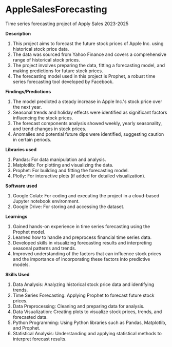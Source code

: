 # AppleSalesForecasting
Time series forecasting project of Apply Sales 2023-2025 

**Description**
1. This project aims to forecast the future stock prices of Apple Inc. using historical stock price data.
2. The data was sourced from Yahoo Finance and covers a comprehensive range of historical stock prices.
3. The project involves preparing the data, fitting a forecasting model, and making predictions for future stock prices.
4. The forecasting model used in this project is Prophet, a robust time series forecasting tool developed by Facebook.
   
**Findings/Predictions**
1. The model predicted a steady increase in Apple Inc.'s stock price over the next year.
2. Seasonal trends and holiday effects were identified as significant factors influencing the stock prices.
3. The forecast components analysis showed weekly, yearly seasonality, and trend changes in stock prices.
4. Anomalies and potential future dips were identified, suggesting caution in certain periods.
   
**Libraries used**
1. Pandas: For data manipulation and analysis.
2. Matplotlib: For plotting and visualizing the data.
3. Prophet: For building and fitting the forecasting model.
4. Plotly: For interactive plots (if added for detailed visualization).
   
**Software used**
1. Google Colab: For coding and executing the project in a cloud-based Jupyter notebook environment.
2. Google Drive: For storing and accessing the dataset.
   
**Learnings**
1. Gained hands-on experience in time series forecasting using the Prophet model.
2. Learned how to handle and preprocess financial time series data.
3. Developed skills in visualizing forecasting results and interpreting seasonal patterns and trends.
4. Improved understanding of the factors that can influence stock prices and the importance of incorporating these factors into predictive models.
   
**Skills Used**
1. Data Analysis: Analyzing historical stock price data and identifying trends.
2. Time Series Forecasting: Applying Prophet to forecast future stock prices.
3. Data Preprocessing: Cleaning and preparing data for analysis.
4. Data Visualization: Creating plots to visualize stock prices, trends, and forecasted data.
5. Python Programming: Using Python libraries such as Pandas, Matplotlib, and Prophet.
6. Statistical Analysis: Understanding and applying statistical methods to interpret forecast results.
